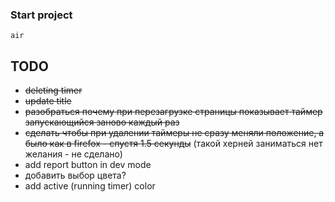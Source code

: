 ### Start project
`air`

## TODO
* ~~deleting timer~~
* ~~update title~~
* ~~разобраться почему при перезагрузке страницы показывает таймер запускающийся заново каждый раз~~
* ~~сделать чтобы при удалении таймеры не сразу меняли положение, а было как в firefox - спустя 1.5 секунды~~ (такой херней заниматься нет желания - не сделано)
* add report button in dev mode
* добавить выбор цвета?
* add active (running timer) color
